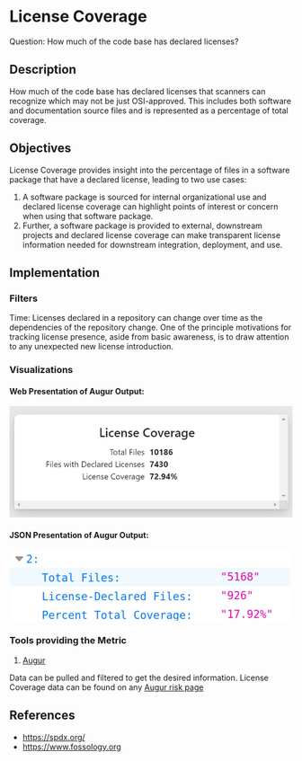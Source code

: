 # License Coverage

Question: How much of the code base has declared licenses?

## Description
How much of the code base has declared licenses that scanners can recognize which may not be just OSI-approved. This includes both software and documentation source files and is represented as a percentage of total coverage.

## Objectives
License Coverage provides insight into the percentage of files in a software package that have a declared license, leading to two use cases:
1. A software package is sourced for internal organizational use and declared license coverage can highlight points of interest or concern when using that software package.
2. Further, a software package is provided to external, downstream projects and declared license coverage can make transparent license information needed for downstream integration, deployment, and use.

## Implementation

### Filters
Time: Licenses declared in a repository can change over time as the dependencies of the repository change. One of the principle motivations for tracking license presence, aside from basic awareness, is to draw attention to any unexpected new license introduction.

### Visualizations 

#### Web Presentation of Augur Output:

![Augur Web Output](images/licensing_augur-web-output.png)

#### JSON Presentation of Augur Output:

![Augur Json Output](images/licensing_augur-json-output.png)

### Tools providing the Metric
 1. [Augur](https://github.com/chaoss/augur)

Data can be pulled and filtered to get the desired information. License Coverage data can be found on any [Augur risk page](http://augur.osshealth.io/repo/Zephyr-RTOS/zephyr/risk)

## References
* https://spdx.org/
* https://www.fossology.org
